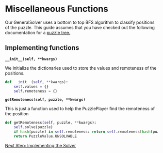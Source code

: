 # Miscellaneous Functions
Our GeneralSolver uses a bottom to top BFS algorithm to classify positions of the puzzle. This guide assumes that you have checked out the following documentation for a [puzzle tree.](https://nyc.cs.berkeley.edu/wiki/Puzzle_tree)

## Implementing functions

**```__init__(self, **kwargs)```**

We initialize the dictionaries used to store the values and remoteness of the positions.

```python
def __init__(self, **kwargs):
    self.values = {}
    self.remoteness = {}
```

**```getRemoteness(self, puzzle, **kwargs)```**

This is just a function used to help the PuzzlePlayer find the remoteness of the position
```python
def getRemoteness(self, puzzle, **kwargs):
    self.solve(puzzle)
    if hash(puzzle) in self.remoteness: return self.remoteness[hash(puzzle)]
    return PuzzleValue.UNSOLVABLE
```

[Next Step: Implementing the Solver](Solver.md)